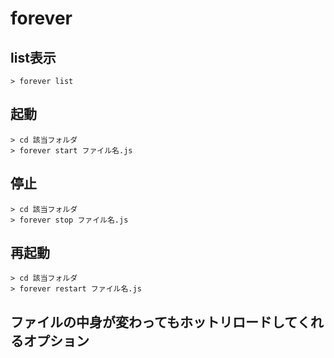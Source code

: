 # forever

## list表示

```
> forever list
```

## 起動

```
> cd 該当フォルダ
> forever start ファイル名.js
```

## 停止

```
> cd 該当フォルダ
> forever stop ファイル名.js
```

## 再起動

```
> cd 該当フォルダ
> forever restart ファイル名.js
```

## ファイルの中身が変わってもホットリロードしてくれるオプション